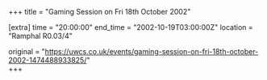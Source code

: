 +++
title = "Gaming Session on Fri 18th October 2002"

[extra]
time = "20:00:00"
end_time = "2002-10-19T03:00:00Z"
location = "Ramphal R0.03/4"

original = "https://uwcs.co.uk/events/gaming-session-on-fri-18th-october-2002-1474488933825/"    
+++



